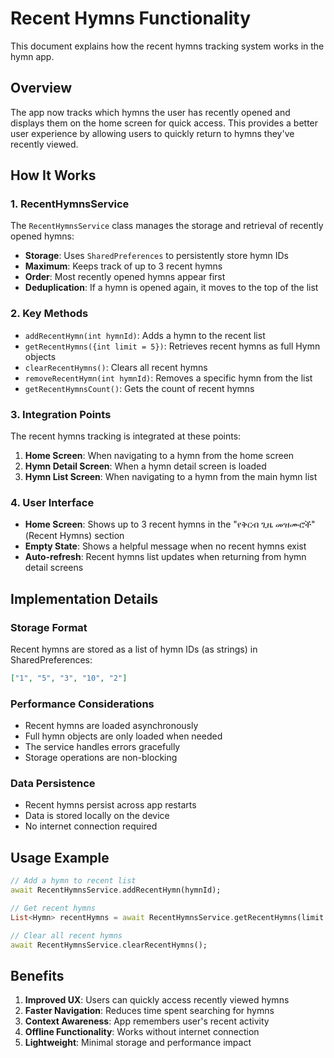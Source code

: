 # Recent Hymns Functionality

This document explains how the recent hymns tracking system works in the hymn app.

## Overview

The app now tracks which hymns the user has recently opened and displays them on the home screen for quick access. This provides a better user experience by allowing users to quickly return to hymns they've recently viewed.

## How It Works

### 1. RecentHymnsService

The `RecentHymnsService` class manages the storage and retrieval of recently opened hymns:

- **Storage**: Uses `SharedPreferences` to persistently store hymn IDs
- **Maximum**: Keeps track of up to 3 recent hymns
- **Order**: Most recently opened hymns appear first
- **Deduplication**: If a hymn is opened again, it moves to the top of the list

### 2. Key Methods

- `addRecentHymn(int hymnId)`: Adds a hymn to the recent list
- `getRecentHymns({int limit = 5})`: Retrieves recent hymns as full Hymn objects
- `clearRecentHymns()`: Clears all recent hymns
- `removeRecentHymn(int hymnId)`: Removes a specific hymn from the list
- `getRecentHymnsCount()`: Gets the count of recent hymns

### 3. Integration Points

The recent hymns tracking is integrated at these points:

1. **Home Screen**: When navigating to a hymn from the home screen
2. **Hymn Detail Screen**: When a hymn detail screen is loaded
3. **Hymn List Screen**: When navigating to a hymn from the main hymn list

### 4. User Interface

- **Home Screen**: Shows up to 3 recent hymns in the "የቅርብ ጊዜ መዝሙሮች" (Recent Hymns) section
- **Empty State**: Shows a helpful message when no recent hymns exist
- **Auto-refresh**: Recent hymns list updates when returning from hymn detail screens

## Implementation Details

### Storage Format

Recent hymns are stored as a list of hymn IDs (as strings) in SharedPreferences:

```json
["1", "5", "3", "10", "2"]
```

### Performance Considerations

- Recent hymns are loaded asynchronously
- Full hymn objects are only loaded when needed
- The service handles errors gracefully
- Storage operations are non-blocking

### Data Persistence

- Recent hymns persist across app restarts
- Data is stored locally on the device
- No internet connection required

## Usage Example

```dart
// Add a hymn to recent list
await RecentHymnsService.addRecentHymn(hymnId);

// Get recent hymns
List<Hymn> recentHymns = await RecentHymnsService.getRecentHymns(limit: 3);

// Clear all recent hymns
await RecentHymnsService.clearRecentHymns();
```

## Benefits

1. **Improved UX**: Users can quickly access recently viewed hymns
2. **Faster Navigation**: Reduces time spent searching for hymns
3. **Context Awareness**: App remembers user's recent activity
4. **Offline Functionality**: Works without internet connection
5. **Lightweight**: Minimal storage and performance impact
